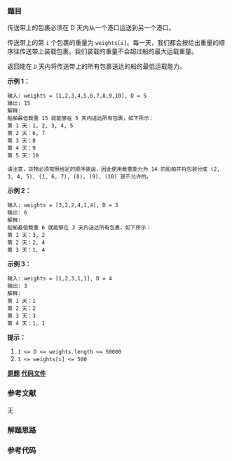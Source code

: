 ### 题目
传送带上的包裹必须在 D 天内从一个港口运送到另一个港口。

传送带上的第 `i` 个包裹的重量为 `weights[i]`。每一天，我们都会按给出重量的顺序往传送带上装载包裹。我们装载的重量不会超过船的最大运载重量。

返回能在 `D` 天内将传送带上的所有包裹送达的船的最低运载能力。



**示例 1：**

    
    
    输入: weights = [1,2,3,4,5,6,7,8,9,10], D = 5
    输出: 15
    解释:
    船舶最低载重 15 就能够在 5 天内送达所有包裹，如下所示：
    第 1 天：1, 2, 3, 4, 5
    第 2 天：6, 7
    第 3 天：8
    第 4 天：9
    第 5 天：10
    
    请注意，货物必须按照给定的顺序装运，因此使用载重能力为 14 的船舶并将包装分成 (2, 3, 4, 5), (1, 6, 7), (8), (9), (10) 是不允许的。 
    

**示例 2：**

    
    
    输入: weights = [3,2,2,4,1,4], D = 3
    输出: 6
    解释:
    船舶最低载重 6 就能够在 3 天内送达所有包裹，如下所示：
    第 1 天：3, 2
    第 2 天：2, 4
    第 3 天：1, 4
    

**示例 3：**

    
    
    输入: weights = [1,2,3,1,1], D = 4
    输出: 3
    解释:
    第 1 天：1
    第 2 天：2
    第 3 天：3
    第 4 天：1, 1
    



**提示：**

  1. `1 <= D <= weights.length <= 50000`
  2. `1 <= weights[i] <= 500`

 **[原题](https://leetcode-cn.com/problems/capacity-to-ship-packages-within-d-days/)**    **[代码文件]()**


### 参考文献
无

### 解题思路




### 参考代码

```go


```




